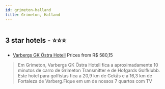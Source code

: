 ```yaml
---
id: grimeton-halland
title: Grimeton, Halland
---
```


<center><img src="https://i.travelapi.com/hotels/37000000/36090000/36080200/36080196/c0471e39_z.jpg" alt="" /></center>


##  3 star hotels - ⭐️⭐️⭐️

-    [Varbergs GK Östra Hotell](https://www.hurb.com/br/aud/https://www.hurb.com/br/hotels/grimeton/varbergs-gk-ostra-hotell-HT-2G3J?cmp=18055) Prices from R$ 580,15
   > Em Grimeton, Varbergs GK Östra Hotell fica a aproximadamente 10 minutos de carro de Grimeton Transmitter e de Hofgards Golfklubb.  Este hotel para golfistas fica a 20,9 km de Gekås e a 16,3 km de Fortaleza de Varberg.Fique em um de nossos 7 quartos com TV
